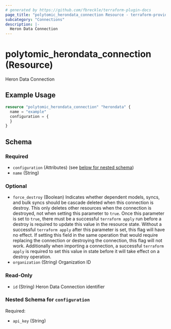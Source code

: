 ```yaml
---
# generated by https://github.com/fbreckle/terraform-plugin-docs
page_title: "polytomic_herondata_connection Resource - terraform-provider-polytomic"
subcategory: "Connections"
description: |-
  Heron Data Connection
---
```


# polytomic_herondata_connection (Resource)

Heron Data Connection

## Example Usage

```terraform
resource "polytomic_herondata_connection" "herondata" {
  name = "example"
  configuration = {
  }
}
```

<!-- schema generated by tfplugindocs -->
## Schema

### Required

- `configuration` (Attributes) (see [below for nested schema](#nestedatt--configuration))
- `name` (String)

### Optional

- `force_destroy` (Boolean) Indicates whether dependent models, syncs, and bulk syncs should be cascade deleted when this connection is destroy. This only deletes other resources when the connection is destroyed, not when setting this parameter to `true`. Once this parameter is set to `true`, there must be a successful `terraform apply` run before a destroy is required to update this value in the resource state. Without a successful `terraform apply` after this parameter is set, this flag will have no effect. If setting this field in the same operation that would require replacing the connection or destroying the connection, this flag will not work. Additionally when importing a connection, a successful `terraform apply` is required to set this value in state before it will take effect on a destroy operation.
- `organization` (String) Organization ID

### Read-Only

- `id` (String) Heron Data Connection identifier

<a id="nestedatt--configuration"></a>
### Nested Schema for `configuration`

Required:

- `api_key` (String)


